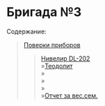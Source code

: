 # Бригада №3  
Содержание:  
>[Поверки приборов]() 
>>[Нивелир DL-202](https://github.com/JanLappo/brigade-No.-3/blob/main/%D0%9F%D1%80%D0%B8%D0%B3%D0%BE%D0%B4%D0%BD%D0%BE%D1%81%D1%82%D1%8C%20%D0%BF%D1%80%D0%B8%D0%B1%D0%BE%D1%80%D0%B0%20%D0%BA%20%D0%B8%D1%81%D0%BF%D0%BE%D0%BB%D1%8C%D0%B7%D0%BE%D0%B2%D0%B0%D0%BD%D0%B8%D1%8E/%D0%9F%D0%BE%D0%B2%D0%B5%D1%80%D0%BA%D0%B8/PDF/%D0%9F%D0%BE%D0%B2%D0%B5%D1%80%D0%BA%D0%B8%20%D0%BD%D0%B8%D0%B2%D0%B5%D0%BB%D0%B8%D1%80%D0%B0%20DL_202.pdf)  
»[Теодолит](https://github.com/JanLappo/brigade-No.-3/blob/main/%D0%9F%D1%80%D0%B8%D0%B3%D0%BE%D0%B4%D0%BD%D0%BE%D1%81%D1%82%D1%8C%20%D0%BF%D1%80%D0%B8%D0%B1%D0%BE%D1%80%D0%B0%20%D0%BA%20%D0%B8%D1%81%D0%BF%D0%BE%D0%BB%D1%8C%D0%B7%D0%BE%D0%B2%D0%B0%D0%BD%D0%B8%D1%8E/%D0%A2%D0%B5%D0%BE%D0%B4%D0%BE%D0%BB%D0%B8%D1%82/%D0%9F%D0%BE%D0%B2%D0%B5%D1%80%D0%BA%D0%B8%20%D1%82%D0%B5%D0%BE%D0%B4%D0%BE%D0%BB%D0%B8%D1%82%D0%B0/PDF/%D0%9F%D0%BE%D0%B2%D0%B5%D1%80%D0%BA%D0%B8%20%D1%8D%D0%BB%D0%B5%D0%BA%D1%82%D1%80%D0%BE%D0%BD%D0%BD%D0%BE%D0%B3%D0%BE%20%D1%82%D0%B5%D0%BE%D0%B4%D0%B0%D0%BB%D0%B8%D1%82%D0%B0.pdf)  
»[]()  
»[]()  
»[]()  
»[Отчет за вес.сем.]()

